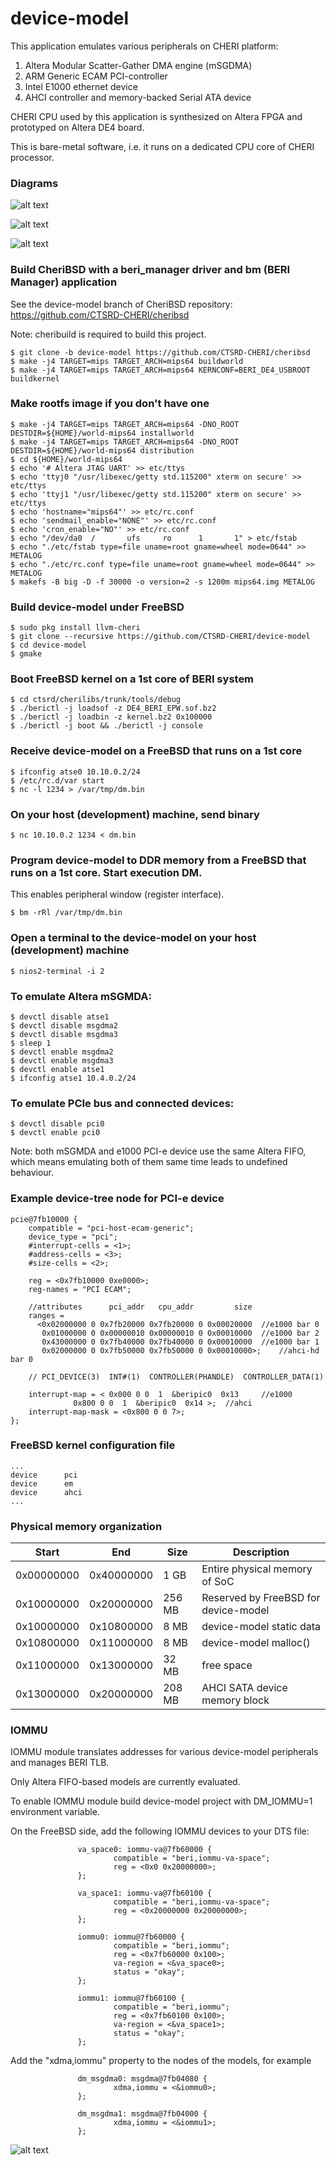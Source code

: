 # device-model

This application emulates various peripherals on CHERI platform:
1. Altera Modular Scatter-Gather DMA engine (mSGDMA)
2. ARM Generic ECAM PCI-controller
3. Intel E1000 ethernet device
4. AHCI controller and memory-backed Serial ATA device

CHERI CPU used by this application is synthesized on Altera FPGA and prototyped on Altera DE4 board.

This is bare-metal software, i.e. it runs on a dedicated CPU core of CHERI processor.

### Diagrams ###

![alt text](https://raw.githubusercontent.com/CTSRD-CHERI/device-model/master/diagrams/main.jpg)

![alt text](https://raw.githubusercontent.com/CTSRD-CHERI/device-model/master/diagrams/map.jpg)

![alt text](https://raw.githubusercontent.com/CTSRD-CHERI/device-model/master/diagrams/pci_mem.jpg)

### Build CheriBSD with a beri_manager driver and bm (BERI Manager) application

See the device-model branch of CheriBSD repository:
https://github.com/CTSRD-CHERI/cheribsd

Note: cheribuild is required to build this project.

    $ git clone -b device-model https://github.com/CTSRD-CHERI/cheribsd
    $ make -j4 TARGET=mips TARGET_ARCH=mips64 buildworld
    $ make -j4 TARGET=mips TARGET_ARCH=mips64 KERNCONF=BERI_DE4_USBROOT buildkernel

### Make rootfs image if you don't have one
    $ make -j4 TARGET=mips TARGET_ARCH=mips64 -DNO_ROOT DESTDIR=${HOME}/world-mips64 installworld
    $ make -j4 TARGET=mips TARGET_ARCH=mips64 -DNO_ROOT DESTDIR=${HOME}/world-mips64 distribution
    $ cd ${HOME}/world-mips64
    $ echo '# Altera JTAG UART' >> etc/ttys
    $ echo 'ttyj0 "/usr/libexec/getty std.115200" xterm on secure' >> etc/ttys
    $ echo 'ttyj1 "/usr/libexec/getty std.115200" xterm on secure' >> etc/ttys
    $ echo 'hostname="mips64"' >> etc/rc.conf
    $ echo 'sendmail_enable="NONE"' >> etc/rc.conf
    $ echo 'cron_enable="NO"' >> etc/rc.conf
    $ echo "/dev/da0  /       ufs     ro      1       1" > etc/fstab
    $ echo "./etc/fstab type=file uname=root gname=wheel mode=0644" >> METALOG
    $ echo "./etc/rc.conf type=file uname=root gname=wheel mode=0644" >> METALOG
    $ makefs -B big -D -f 30000 -o version=2 -s 1200m mips64.img METALOG

### Build device-model under FreeBSD

    $ sudo pkg install llvm-cheri
    $ git clone --recursive https://github.com/CTSRD-CHERI/device-model
    $ cd device-model
    $ gmake

### Boot FreeBSD kernel on a 1st core of BERI system

    $ cd ctsrd/cherilibs/trunk/tools/debug
    $ ./berictl -j loadsof -z DE4_BERI_EPW.sof.bz2
    $ ./berictl -j loadbin -z kernel.bz2 0x100000
    $ ./berictl -j boot && ./berictl -j console

### Receive device-model on a FreeBSD that runs on a 1st core

    $ ifconfig atse0 10.10.0.2/24
    $ /etc/rc.d/var start
    $ nc -l 1234 > /var/tmp/dm.bin

### On your host (development) machine, send binary

    $ nc 10.10.0.2 1234 < dm.bin

### Program device-model to DDR memory from a FreeBSD that runs on a 1st core. Start execution DM.

This enables peripheral window (register interface).

    $ bm -rRl /var/tmp/dm.bin

### Open a terminal to the device-model on your host (development) machine

    $ nios2-terminal -i 2

### To emulate Altera mSGMDA:
    $ devctl disable atse1
    $ devctl disable msgdma2
    $ devctl disable msgdma3
    $ sleep 1
    $ devctl enable msgdma2
    $ devctl enable msgdma3
    $ devctl enable atse1
    $ ifconfig atse1 10.4.0.2/24

### To emulate PCIe bus and connected devices:
    $ devctl disable pci0
    $ devctl enable pci0

Note: both mSGMDA and e1000 PCI-e device use the same Altera FIFO, which means emulating both of them same time leads to undefined behaviour.

### Example device-tree node for PCI-e device
```
pcie@7fb10000 {
	compatible = "pci-host-ecam-generic";
	device_type = "pci";
	#interrupt-cells = <1>;
	#address-cells = <3>;
	#size-cells = <2>;

	reg = <0x7fb10000 0xe0000>;
	reg-names = "PCI ECAM";

	//attributes      pci_addr   cpu_addr         size
	ranges =
	  <0x02000000 0 0x7fb20000 0x7fb20000 0 0x00020000	//e1000 bar 0
	   0x01000000 0 0x00000010 0x00000010 0 0x00010000	//e1000 bar 2
	   0x43000000 0 0x7fb40000 0x7fb40000 0 0x00010000	//e1000 bar 1
	   0x02000000 0 0x7fb50000 0x7fb50000 0 0x00010000>;	//ahci-hd bar 0

	// PCI_DEVICE(3)  INT#(1)  CONTROLLER(PHANDLE)  CONTROLLER_DATA(1)

	interrupt-map = < 0x000 0 0  1  &beripic0  0x13 	//e1000
			  0x800 0 0  1  &beripic0  0x14 >; 	//ahci
	interrupt-map-mask = <0x800 0 0 7>;
};
```

### FreeBSD kernel configuration file
```
...
device		pci
device		em
device		ahci
...
```

### Physical memory organization

| Start      | End        | Size   | Description                          |
| ---------- | ---------- | ------ | ------------------------------------ |
| 0x00000000 | 0x40000000 |   1 GB | Entire physical memory of SoC        |
| 0x10000000 | 0x20000000 | 256 MB | Reserved by FreeBSD for device-model |
| 0x10000000 | 0x10800000 |   8 MB | device-model static data             |
| 0x10800000 | 0x11000000 |   8 MB | device-model malloc()                |
| 0x11000000 | 0x13000000 |  32 MB | free space                           |
| 0x13000000 | 0x20000000 | 208 MB | AHCI SATA device memory block        |

### IOMMU

IOMMU module translates addresses for various device-model peripherals and manages BERI TLB.

Only Altera FIFO-based models are currently evaluated.

To enable IOMMU module build device-model project with DM_IOMMU=1 environment variable.

On the FreeBSD side, add the following IOMMU devices to your DTS file:

```
               va_space0: iommu-va@7fb60000 {
                       compatible = "beri,iommu-va-space";
                       reg = <0x0 0x20000000>;
               };

               va_space1: iommu-va@7fb60100 {
                       compatible = "beri,iommu-va-space";
                       reg = <0x20000000 0x20000000>;
               };

               iommu0: iommu@7fb60000 {
                       compatible = "beri,iommu";
                       reg = <0x7fb60000 0x100>;
                       va-region = <&va_space0>;
                       status = "okay";
               };

               iommu1: iommu@7fb60100 {
                       compatible = "beri,iommu";
                       reg = <0x7fb60100 0x100>;
                       va-region = <&va_space1>;
                       status = "okay";
               };
```

Add the "xdma,iommu" property to the nodes of the models, for example

```
               dm_msgdma0: msgdma@7fb04080 {
                       xdma,iommu = <&iommu0>;
               };

               dm_msgdma1: msgdma@7fb04000 { 
                       xdma,iommu = <&iommu1>;
               };
```

![alt text](https://raw.githubusercontent.com/CTSRD-CHERI/device-model/master/images/de4.jpg)

